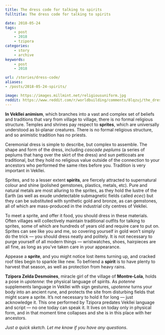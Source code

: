 ```yaml
---
title: The dress code for talking to spirits
fulltitle: The dress code for talking to spirits

date: 2018-05-24
tags:
    - post
    - 2018
    - tzipora
categories:
    - story
    - archive
keywords:
    - post
    - 2018

url: /stories/dress-code/
aliases:
- /posts/2018-05-24-spirits/

image: https://images.millmint.net/religiousuniform.jpg
reddit: https://www.reddit.com/r/worldbuilding/comments/8lqzuj/the_dress_code_for_talking_to_spirits/
---
```


**In Vekllei animism**, which branches into a vast and complex set of beliefs and traditions that vary from village to village, there is no formal religious structure. Temples and shrines pay respect to **sprites**, which are universally understood as bi-planar creatures. There is no formal religious structure, and so animistic tradition has no priests.

Ceremonial dress is simple to describe, but complex to assemble. The shape and form of the dress, including *cascade peplums* (a series of peplums that hang over the skirt of the dress) and sun petticoats are traditional, but they hold no religious value outside of the connection to your ancestors who performed the same rites before you. Tradition is very important in Vekllei.

Sprites, and to a lesser extent **spirits**, are fiercely attracted to supernatural colour and shine (polished gemstones, plastics, metals, etc). Pure and natural metals are most alluring to the sprites, as they hold the lustre of the Earth (as well as exude undetectable submagnetic fields called *ecec*) but they can be substituted with synthetic gold and bronze, as can gemstones, all of which are mass-produced in the industrial city centres of Vekllei.

To meet a sprite, and offer it food, you should dress in these materials. Often villages will collectively maintain traditional outfits for talking to sprites, some of which are hundreds of years old and require care to put on. Sprites can see like you and me, so covering yourself in gold won’t simply do the trick  —  you should dress neatly and politely. It is not necessary to purge yourself of all modern things  —  wristwatches, shoes, hairpieces are all fine, as long as you’ve taken care in your appearance.

Appease a **sprite**, and you might notice lost items turning up, and cracked roof tiles begin to sparkle like new. To befriend a **spirit** is to have plenty to harvest that season, as well as protection from heavy rains.

**Tzipora Zelda Desmoines**, miracle girl of the village of **Montre-Lola**, holds a pose in *upotenne*: the physical language of spirits. As *potenne* supplements language in Vekllei with sign gestures, *upotenne* turns your body into an ancient rune, and protects the site from disturbing fields that might scare a sprite. It’s not necessary to hold it for long  —  just acknowledge it. This one performed by Tzipora predates Vekllei language and script  —  no one today can speak it. It lives on today only in physical form, and in that moment time collapses and she is in this place with her ancestors.

*Just a quick sketch. Let me know if you have any questions*.
